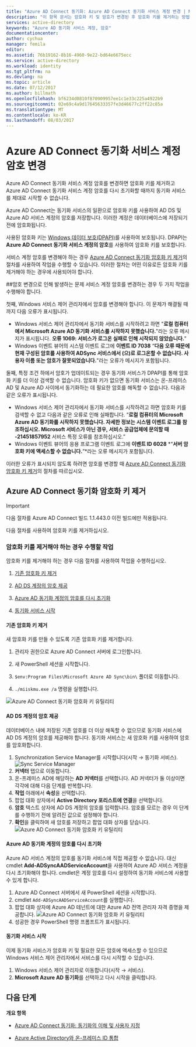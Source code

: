 ```yaml
---
title: "Azure AD Connect 동기화: Azure AD Connect 동기화 서비스 계정 변경 | Microsoft Docs"
description: "이 항목 문서는 암호화 키 및 암호가 변경된 후 암호화 키를 제거하는 방법을 설명합니다."
services: active-directory
keywords: "Azure AD 동기화 서비스 계정, 암호"
documentationcenter: 
author: cychua
manager: femila
editor: 
ms.assetid: 76b19162-8b16-4960-9e22-bd64e6675ecc
ms.service: active-directory
ms.workload: identity
ms.tgt_pltfrm: na
ms.devlang: na
ms.topic: article
ms.date: 07/12/2017
ms.author: billmath
ms.openlocfilehash: bf6234d0810f870909957ee1c1e33c225a4922b9
ms.sourcegitcommit: 02e69c4a9d17645633357fe3d46677c2ff22c85a
ms.translationtype: MT
ms.contentlocale: ko-KR
ms.lasthandoff: 08/03/2017
---
```

# <a name="changing-the-azure-ad-connect-sync-service-account-password"></a>Azure AD Connect 동기화 서비스 계정 암호 변경
Azure AD Connect 동기화 서비스 계정 암호를 변경하면 암호화 키를 제거하고 Azure AD Connect 동기화 서비스 계정 암호를 다시 초기화할 때까지 동기화 서비스를 제대로 시작할 수 없습니다. 

Azure AD Connect는 동기화 서비스의 일환으로 암호화 키를 사용하여 AD DS 및 Azure AD 서비스 계정의 암호를 저장합니다.  이러한 계정은 데이터베이스에 저장되기 전에 암호화됩니다. 

사용된 암호화 키는 [Windows 데이터 보호(DPAPI)](https://msdn.microsoft.com/library/ms995355.aspx)를 사용하여 보호됩니다. DPAPI는 **Azure AD Connect 동기화 서비스 계정의 암호**를 사용하여 암호화 키를 보호합니다. 

서비스 계정 암호를 변경해야 하는 경우 [Azure AD Connect 동기화 암호화 키 제거](#abandoning-the-azure-ad-connect-sync-encryption-key)의 절차를 사용하여 작업을 수행할 수 있습니다.  이러한 절차는 어떤 이유로든 암호화 키를 제거해야 하는 경우에 사용되어야 합니다.

##<a name="issues-that-arise-from-changing-the-password"></a>암호 변경으로 인해 발생하는 문제
서비스 계정 암호를 변경하는 경우 두 가지 작업을 수행해야 합니다.

첫째, Windows 서비스 제어 관리자에서 암호를 변경해야 합니다.  이 문제가 해결될 때까지 다음 오류가 표시됩니다.


- Windows 서비스 제어 관리자에서 동기화 서비스를 시작하려고 하면 "**로컬 컴퓨터에서 Microsoft Azure AD 동기화 서비스를 시작하지 못했습니다.**"라는 오류 메시지가 표시됩니다. **오류 1069: 서비스가 로그온 실패로 인해 시작되지 않았습니다.**"
- Windows 이벤트 뷰어의 시스템 이벤트 로그에 **이벤트 ID 7038** “**다음 오류 때문에 현재 구성된 암호를 사용하여 ADSync 서비스에서 (으)로 로그온할 수 없습니다. 사용자 이름 또는 암호가 잘못되었습니다.**"라는 오류가 메시지가 포함됩니다.

둘째, 특정 조건 하에서 암호가 업데이트되는 경우 동기화 서비스가 DPAPI를 통해 암호화 키를 더 이상 검색할 수 없습니다. 암호화 키가 없으면 동기화 서비스는 온-프레미스 AD 및 Azure AD 사이에서 동기화하는 데 필요한 암호를 해독할 수 없습니다.
다음과 같은 오류가 표시됩니다.

- Windows 서비스 제어 관리자에서 동기화 서비스를 시작하려고 하면 암호화 키를 검색할 수 없고 다음과 같은 오류로 인해 실패합니다. “**로컬 컴퓨터의 Microsoft Azure AD 동기화를 시작하지 못했습니다. 자세한 정보는 시스템 이벤트 로그를 참조하십시오. Microsoft 서비스가 아닌 경우, 서비스 공급업체에 문의할 때 **-21451857952**** 서비스 특정 오류를 참조하십시오.”
- Windows 이벤트 뷰어의 응용 프로그램 이벤트 로그에 **이벤트 ID 6028** *“**서버 암호화 키에 액세스할 수 없습니다.**”*라는 오류 메시지가 포함됩니다.

이러한 오류가 표시되지 않도록 하려면 암호를 변경할 때 [Azure AD Connect 동기화 암호화 키 제거](#abandoning-the-azure-ad-connect-sync-encryption-key)의 절차를 따르십시오.
 
## <a name="abandoning-the-azure-ad-connect-sync-encryption-key"></a>Azure AD Connect 동기화 암호화 키 제거
>[!IMPORTANT]
>다음 절차를 Azure AD Connect 빌드 1.1.443.0 이전 빌드에만 적용됩니다.

다음 절차를 사용하여 암호화 키를 제거하십시오.

### <a name="what-to-do-if-you-need-to-abandon-the-encryption-key"></a>암호화 키를 제거해야 하는 경우 수행할 작업

암호화 키를 제거해야 하는 경우 다음 절차를 사용하여 작업을 수행하십시오.

1. [기존 암호화 키 제거](#abandon-the-existing-encryption-key)

2. [AD DS 계정의 암호 제공](#provide-the-password-of-the-ad-ds-account)

3. [Azure AD 동기화 계정의 암호를 다시 초기화](#reinitialize-the-password-of-the-azure-ad-sync-account)

4. [동기화 서비스 시작](#start-the-synchronization-service)

#### <a name="abandon-the-existing-encryption-key"></a>기존 암호화 키 제거
새 암호화 키를 만들 수 있도록 기존 암호화 키를 제거합니다.

1. 관리자 권한으로 Azure AD Connect 서버에 로그인합니다.

2. 새 PowerShell 세션을 시작합니다.

3. `$env:Program Files\Microsoft Azure AD Sync\bin\` 폴더로 이동합니다.

4. `./miiskmu.exe /a` 명령을 실행합니다.

![Azure AD Connect 동기화 암호화 키 유틸리티](media/active-directory-aadconnectsync-encryption-key/key5.png)

#### <a name="provide-the-password-of-the-ad-ds-account"></a>AD DS 계정의 암호 제공
데이터베이스 내에 저장된 기존 암호를 더 이상 해독할 수 없으므로 동기화 서비스에 AD DS 계정의 암호를 제공해야 합니다. 동기화 서비스는 새 암호화 키를 사용하여 암호를 암호화합니다.

1. Synchronization Service Manager를 시작합니다(시작 → 동기화 서비스).
</br>![Sync Service Manager](./media/active-directory-aadconnectsync-service-manager-ui/startmenu.png)  
2. **커넥터** 탭으로 이동합니다.
3. 온-프레미스 AD에 해당하는 **AD 커넥터**를 선택합니다. AD 커넥터가 둘 이상이면 각각에 대해 다음 단계를 반복합니다.
4. **작업** 아래에서 **속성**을 선택합니다.
5. 팝업 대화 상자에서 **Active Directory 포리스트에 연결**을 선택합니다.
6. **암호** 텍스트 상자에 AD DS 계정의 암호를 입력합니다. 암호를 모르는 경우 이 단계를 수행하기 전에 알려진 값으로 설정해야 합니다.
7. **확인**을 클릭하여 새 암호를 저장하고 팝업 대화 상자를 닫습니다.
![Azure AD Connect 동기화 암호화 키 유틸리티](media/active-directory-aadconnectsync-encryption-key/key6.png)

#### <a name="reinitialize-the-password-of-the-azure-ad-sync-account"></a>Azure AD 동기화 계정의 암호를 다시 초기화
Azure AD 서비스 계정의 암호를 동기화 서비스에 직접 제공할 수 없습니다. 대신 cmdlet **Add-ADSyncAADServiceAccount**을 사용하여 Azure AD 서비스 계정을 다시 초기화해야 합니다. cmdlet은 계정 암호를 다시 설정하여 동기화 서비스에 사용할 수 있게 합니다.

1. Azure AD Connect 서버에서 새 PowerShell 세션을 시작합니다.
2. cmdlet `Add-ADSyncAADServiceAccount`를 실행합니다.
3. 팝업 대화 상자에 Azure AD 테넌트에 대한 Azure AD 전역 관리자 자격 증명을 제공합니다.
![Azure AD Connect 동기화 암호화 키 유틸리티](media/active-directory-aadconnectsync-encryption-key/key7.png)
4. 성공한 경우 PowerShell 명령 프롬프트가 표시됩니다.

#### <a name="start-the-synchronization-service"></a>동기화 서비스 시작
이제 동기화 서비스가 암호화 키 및 필요한 모든 암호에 액세스할 수 있으므로 Windows 서비스 제어 관리자에서 서비스를 다시 시작할 수 있습니다.


1. Windows 서비스 제어 관리자로 이동합니다(시작 → 서비스).
2. **Microsoft Azure AD 동기화**를 선택하고 다시 시작을 클릭합니다.

## <a name="next-steps"></a>다음 단계
**개요 항목**

* [Azure AD Connect 동기화: 동기화의 이해 및 사용자 지정](active-directory-aadconnectsync-whatis.md)

* [Azure Active Directory와 온-프레미스 ID 통합](active-directory-aadconnect.md)
